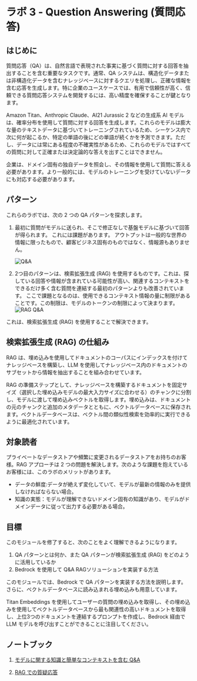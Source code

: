 # ラボ 3 - Question Answering (質問応答)

## はじめに

質問応答（QA）は、自然言語で表現された事実に基づく質問に対する回答を抽出することを含む重要なタスクです。通常、QA システムは、構造化データまたは非構造化データを含むナレッジベースに対するクエリを処理し、正確な情報を含む応答を生成します。特に企業のユースケースでは、有用で信頼性が高く、信頼できる質問応答システムを開発するには、高い精度を確保することが鍵となります。

Amazon Titan、Anthropic Claude、AI21 Jurassic 2 などの生成系 AI モデルは、確率分布を使用して質問に対する回答を生成します。これらのモデルは膨大な量のテキストデータに基づいてトレーニングされているため、シーケンス内で次に何が起こるか、特定の単語の後にどの単語が続くかを予測できます。ただし、データには常にある程度の不確実性があるため、これらのモデルではすべての質問に対して正確または決定論的な答えを出すことはできません。

企業は、ドメイン固有の独自データを照会し、その情報を使用して質問に答える必要があります。より一般的には、モデルのトレーニングを受けていないデータにも対応する必要があります。

## パターン

これらのラボでは、次の 2 つの QA パターンを探求します。

1.  最初に質問がモデルに送られ、そこで修正なしで基盤モデルに基づいて回答が得られます。
    これには課題があります。
    アウトプットは一般的な世界の情報に限ったもので、顧客ビジネス固有のものではなく、情報源もありません。

    ![Q\&A](./images/51-simple-rag.png)

2.  2つ目のパターンは、検索拡張生成 (RAG) を使用するものです。これは、探している回答や情報が含まれている可能性が高い、関連するコンテキストをできるだけ多く含む質問を連結する最初のパターンよりも改善されています。
    ここで課題となるのは、使用できるコンテキスト情報の量に制限があることです。この制限は、モデルのトークンの制限によって決まります。
    ![RAG Q\&A](./images/52-rag-with-external-data.png)

これは、検索拡張生成 (RAG) を使用することで解決できます。

## 検索拡張生成 (RAG) の仕組み

RAG は、埋め込みを使用してドキュメントのコーパスにインデックスを付けてナレッジベースを構築し、LLM を使用してナレッジベース内のドキュメントのサブセットから情報を抽出することを組み合わせています。

RAG の準備ステップとして、ナレッジベースを構築するドキュメントを固定サイズ（選択した埋め込みモデルの最大入力サイズに合わせる）のチャンクに分割し、モデルに渡して埋め込みベクトルを取得します。埋め込みは、ドキュメントの元のチャンクと追加のメタデータとともに、ベクトルデータベースに保存されます。ベクトルデータベースは、ベクトル間の類似性検索を効率的に実行できるように最適化されています。

## 対象読者

プライベートなデータストアや頻繁に変更されるデータストアをお持ちのお客様。RAG アプローチは 2 つの問題を解決します。次のような課題を抱えているお客様には、このラボのメリットがあります。

*   データの鮮度:データが絶えず変化していて、モデルが最新の情報のみを提供しなければならない場合。
*   知識の実態：モデルが理解できないドメイン固有の知識があり、モデルがドメインデータに従って出力する必要がある場合。

## 目標

このモジュールを修了すると、次のことをよく理解できるようになります。

1.  QA パターンとは何か、また QA パターンが検索拡張生成 (RAG) をどのように活用しているか
2.  Bedrock を使用して Q\&A RAGソリューションを実装する方法

このモジュールでは、Bedrock で QA パターンを実装する方法を説明します。
さらに、ベクトルデータベースに読み込まれる埋め込みも用意しています。

Titan Embeddings を使用してユーザーの質問の埋め込みを取得し、その埋め込みを使用してベクトルデータベースから最も関連性の高いドキュメントを取得し、上位3つのドキュメントを連結するプロンプトを作成し、Bedrock 経由で LLM モデルを呼び出すことができることに注目してください。

## ノートブック

1.  [モデルに関する知識と簡単なコンテキストを含む Q&A](./00_qa_w_bedrock_titan.ja.ipynb)

2.  [RAG での質疑応答](./01_qa_w_rag_claude.ja.ipynb)
